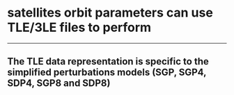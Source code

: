 # satellites orbit parameters can use TLE/3LE files to perform
------
## The TLE data representation is specific to the simplified perturbations models (SGP, SGP4, SDP4, SGP8 and SDP8)
